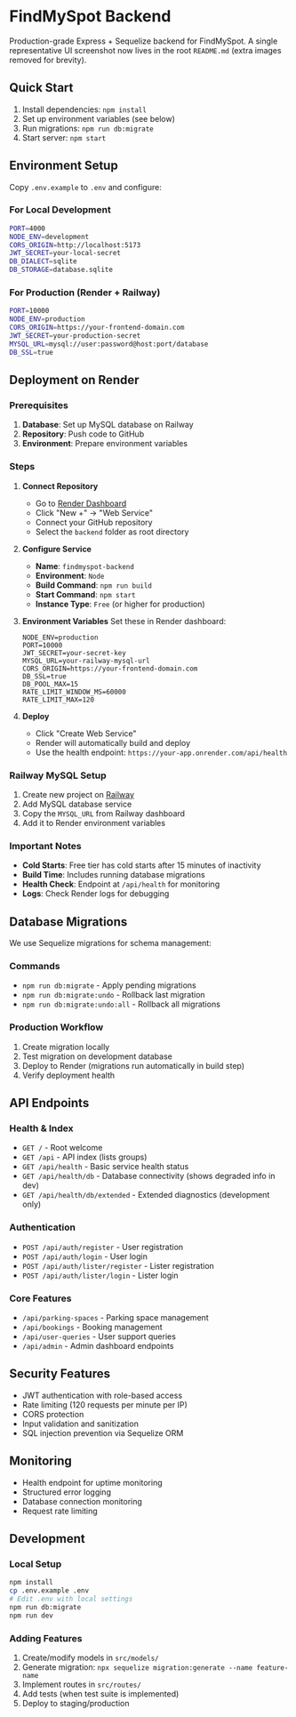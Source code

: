 # FindMySpot Backend

Production-grade Express + Sequelize backend for FindMySpot. A single representative UI screenshot now lives in the root `README.md` (extra images removed for brevity).

## Quick Start

1. Install dependencies: `npm install`
2. Set up environment variables (see below)
3. Run migrations: `npm run db:migrate`
4. Start server: `npm start`

## Environment Setup

Copy `.env.example` to `.env` and configure:

### For Local Development
```bash
PORT=4000
NODE_ENV=development
CORS_ORIGIN=http://localhost:5173
JWT_SECRET=your-local-secret
DB_DIALECT=sqlite
DB_STORAGE=database.sqlite
```

### For Production (Render + Railway)
```bash
PORT=10000
NODE_ENV=production
CORS_ORIGIN=https://your-frontend-domain.com
JWT_SECRET=your-production-secret
MYSQL_URL=mysql://user:password@host:port/database
DB_SSL=true
```

## Deployment on Render

### Prerequisites
1. **Database**: Set up MySQL database on Railway
2. **Repository**: Push code to GitHub
3. **Environment**: Prepare environment variables

### Steps

1. **Connect Repository**
   - Go to [Render Dashboard](https://dashboard.render.com)
   - Click "New +" → "Web Service"
   - Connect your GitHub repository
   - Select the `backend` folder as root directory

2. **Configure Service**
   - **Name**: `findmyspot-backend`
   - **Environment**: `Node`
   - **Build Command**: `npm run build`
   - **Start Command**: `npm start`
   - **Instance Type**: `Free` (or higher for production)

3. **Environment Variables**
   Set these in Render dashboard:
   ```
   NODE_ENV=production
   PORT=10000
   JWT_SECRET=your-secret-key
   MYSQL_URL=your-railway-mysql-url
   CORS_ORIGIN=https://your-frontend-domain.com
   DB_SSL=true
   DB_POOL_MAX=15
   RATE_LIMIT_WINDOW_MS=60000
   RATE_LIMIT_MAX=120
   ```

4. **Deploy**
   - Click "Create Web Service"
   - Render will automatically build and deploy
   - Use the health endpoint: `https://your-app.onrender.com/api/health`

### Railway MySQL Setup

1. Create new project on [Railway](https://railway.app)
2. Add MySQL database service
3. Copy the `MYSQL_URL` from Railway dashboard
4. Add it to Render environment variables

### Important Notes

- **Cold Starts**: Free tier has cold starts after 15 minutes of inactivity
- **Build Time**: Includes running database migrations
- **Health Check**: Endpoint at `/api/health` for monitoring
- **Logs**: Check Render logs for debugging

## Database Migrations

We use Sequelize migrations for schema management:

### Commands
- `npm run db:migrate` - Apply pending migrations
- `npm run db:migrate:undo` - Rollback last migration
- `npm run db:migrate:undo:all` - Rollback all migrations

### Production Workflow
1. Create migration locally
2. Test migration on development database
3. Deploy to Render (migrations run automatically in build step)
4. Verify deployment health

## API Endpoints

### Health & Index
- `GET /` - Root welcome
- `GET /api` - API index (lists groups)
- `GET /api/health` - Basic service health status
- `GET /api/health/db` - Database connectivity (shows degraded info in dev)
- `GET /api/health/db/extended` - Extended diagnostics (development only)

### Authentication
- `POST /api/auth/register` - User registration
- `POST /api/auth/login` - User login
- `POST /api/auth/lister/register` - Lister registration
- `POST /api/auth/lister/login` - Lister login

### Core Features
- `/api/parking-spaces` - Parking space management
- `/api/bookings` - Booking management
- `/api/user-queries` - User support queries
- `/api/admin` - Admin dashboard endpoints

## Security Features

- JWT authentication with role-based access
- Rate limiting (120 requests per minute per IP)
- CORS protection
- Input validation and sanitization
- SQL injection prevention via Sequelize ORM

## Monitoring

- Health endpoint for uptime monitoring
- Structured error logging
- Database connection monitoring
- Request rate limiting

## Development

### Local Setup
```bash
npm install
cp .env.example .env
# Edit .env with local settings
npm run db:migrate
npm run dev
```

### Adding Features
1. Create/modify models in `src/models/`
2. Generate migration: `npx sequelize migration:generate --name feature-name`
3. Implement routes in `src/routes/`
4. Add tests (when test suite is implemented)
5. Deploy to staging/production
